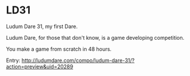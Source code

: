 LD31
====

Ludum Dare 31, my first Dare.

Ludum Dare, for those that don't know, is a game developing competition.

You make a game from scratch in 48 hours.

Entry: 
http://ludumdare.com/compo/ludum-dare-31/?action=preview&uid=20289
